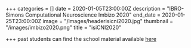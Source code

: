+++
categories = []
date = 2020-01-05T23:00:00Z
description = "IBRO-Simons Computational Neuroscience Imbizo 2020"
end_date = 2020-01-25T23:00:00Z
image = "/images/headerisicni2020.jpg"
thumbnail = "/images/imbizo2020.png"
title = "isiCNI2020"

+++
past students can find the school material available [here](https://drive.google.com/drive/folders/1jEeJqIlKMZiGFSOSFQkRhVCsjDDJDg8b?usp=sharing "2020 material")